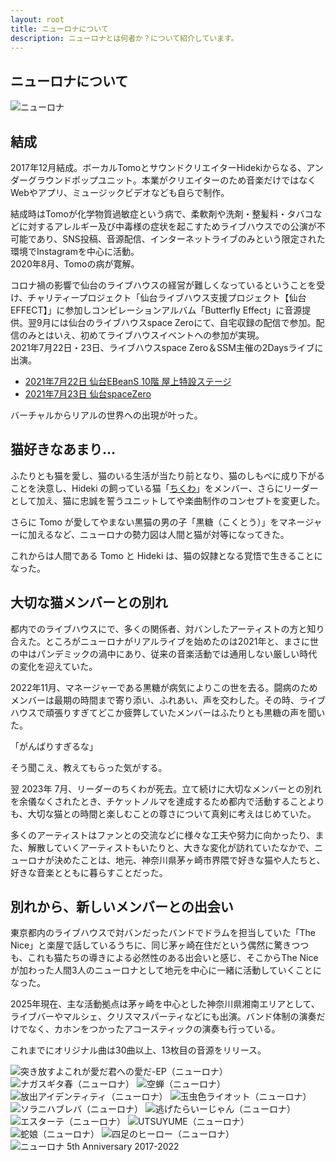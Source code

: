 ```yaml
---
layout: root
title: ニューロナについて
description: ニューロナとは何者か？について紹介しています。
---
```


<div class="h-20 lg:h-24 bg-black"></div>

<section class="profile prose max-w-none">
  <div class="container max-w-4xl px-4 lg:px-0">
    <div class="pt-20">


# ニューロナについて

![ニューロナ](/image/members-front.jpg)

## 結成

2017年12月結成。ボーカルTomoとサウンドクリエイターHidekiからなる、アンダーグラウンドポップユニット。本業がクリエイターのため音楽だけではなくWebやアプリ、ミュージックビデオなども自らで制作。

結成時はTomoが化学物質過敏症という病で、柔軟剤や洗剤・整髪料・タバコなどに対するアレルギー及び中毒様の症状を起こすためライブハウスでの公演が不可能であり、SNS投稿、音源配信、インターネットライブのみという限定された環境でInstagramを中心に活動。<br />
2020年8月、Tomoの病が寛解。

コロナ禍の影響で仙台のライブハウスの経営が難しくなっているということを受け、チャリティープロジェクト「仙台ライブハウス支援プロジェクト【仙台EFFECT】」に参加しコンピレーションアルバム「Butterfly
Effect」に音源提供。翌9月には仙台のライブハウスspace
Zeroにて、自宅収録の配信で参加。配信のみとはいえ、初めてライブハウスイベントへの参加が実現。<br />
2021年7月22日・23日、ライブハウスspace
Zero＆SSM主催の2Daysライブに出演。

- [2021年7月22日 仙台EBeanS 10階 屋上特設ステージ](https://neurona.jp/gallery/20210722-gallery/) 
- [2021年7月23日 仙台spaceZero](https://neurona.jp/gallery/20210723-gallery/)

バーチャルからリアルの世界への出現が叶った。

## 猫好きなあまり...

ふたりとも猫を愛し、猫のいる生活が当たり前となり、猫のしもべに成り下がることを決意し、Hideki の飼っている猫「[ちくわ](https://x.com/chikuwa_cats)」をメンバー、さらにリーダーとして加え、猫に忠誠を誓うユニットしてや楽曲制作のコンセプトを変更した。

さらに Tomo が愛してやまない黒猫の男の子「黒糖（こくとう）」をマネージャーに加えるなど、ニューロナの勢力図は人間と猫が対等になってきた。

これからは人間である Tomo と Hideki は、猫の奴隷となる覚悟で生きることになった。

## 大切な猫メンバーとの別れ

都内でのライブハウスにで、多くの関係者、対バンしたアーティストの方と知り合えた。ところがニューロナがリアルライブを始めたのは2021年と、まさに世の中はパンデミックの渦中にあり、従来の音楽活動では通用しない厳しい時代の変化を迎えていた。

2022年11月、マネージャーである黒糖が病気によりこの世を去る。闘病のためメンバーは最期の時間まで寄り添い、ふれあい、声を交わした。その時、ライブハウスで頑張りすぎてどこか疲弊していたメンバーはふたりとも黒糖の声を聞いた。

「がんばりすぎるな」

そう聞こえ、教えてもらった気がする。

翌 2023年 7月、リーダーのちくわが死去。立て続けに大切なメンバーとの別れを余儀なくされたとき、チケットノルマを達成するため都内で活動することよりも、大切な猫との時間と楽しむことの尊さについて真剣に考えはじめていた。

多くのアーティストはファンとの交流などに様々な工夫や努力に向かったり、また、解散していくアーティストもいたりと、大きな変化が訪れていたなかで、ニューロナが決めたことは、地元、神奈川県茅ヶ崎市界隈で好きな猫や人たちと、好きな音楽とともに暮らすことだった。

## 別れから、新しいメンバーとの出会い

東京都内のライブハウスで対バンだったバンドでドラムを担当していた「The Nice」と楽屋で話しているうちに、同じ茅ヶ崎在住だという偶然に驚きつつも、これも猫たちの導きによる必然性のある出会いと感じ、そこからThe Niceが加わった人間3人のニューロナとして地元を中心に一緒に活動していくことになった。

2025年現在、主な活動拠点は茅ヶ崎を中心とした神奈川県湘南エリアとして、ライブバーやマルシェ、クリスマスパーティなどにも出演。バンド体制の演奏だけでなく、カホンをつかったアコースティックの演奏も行っている。

これまでにオリジナル曲は30曲以上、13枚目の音源をリリース。

<div class="jackets">
<img
  src="/image/jacket-ai.jpg"
  alt="突き放すよこれが愛だ君への愛だ-EP（ニューロナ）"
/>
<img
  src="/image/jacket-nagasugita.jpg"
  alt="ナガスギタ春（ニューロナ）"
/>
<img src="/image/jacket-utsusemi.jpg" alt="空蝉（ニューロナ）" />
<img
  src="/image/jacket-identity.jpg"
  alt="放出アイデンティティ（ニューロナ）"
/>
<img src="/image/jacket-riot.jpg" alt="玉虫色ライオット（ニューロナ）" />
<img
  src="/image/jacket-soranihabureba.jpg"
  alt="ソラニハブレバ（ニューロナ）"
/>
<img
  src="/image/jacket-nigetara.jpg"
  alt="逃げたらいーじゃん（ニューロナ）"
/>
<img src="/image/jacket-estate.jpg" alt="エスターテ（ニューロナ）" />
<img src="/image/jacket-utsuyume.jpg" alt="UTSUYUME（ニューロナ）" />
<img src="/image/jacket-hebimusume.jpg" alt="蛇娘（ニューロナ）" />
<img src="/image/jacket-yonsoku.jpg" alt="四足のヒーロー（ニューロナ）" />
<img src="/image/jacket-5th-anniversary.jpg" alt="ニューロナ 5th Anniversary 2017-2022" />
</div>



</div>
</div>
</section>